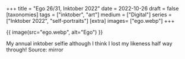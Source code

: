 +++
title = "Ego 26/31, Inktober 2022"
date = 2022-10-26
draft =  false
[taxonomies]
tags = ["inktober", "art"]
medium = ["Digital"]
series = ["Inktober 2022", "self-portraits"]
[extra]
images= ["ego.webp"]
+++

{{ image(src="ego.webp", alt="Ego") }}

My annual inktober selfie although I think I lost my likeness half way through! Source: mirror

